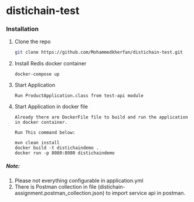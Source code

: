 # distichain-test

### Installation

1. Clone the repo
   ```sh
   git clone https://github.com/Mohammedkherfan/distichain-test.git
   ```
2. Install Redis docker container
   ```
   docker-compose up
   ```
3. Start Application
   ```
   Run ProductApplication.class from test-api module
   ```

3. Start Application in docker file
   ```
   Already there are DockerFile file to build and run the application in docker container.
   
   Run This command below:
   
   mvn clean install
   docker build -t distichaindemo .
   docker run -p 8080:8080 distichaindemo
   ```

##### Note:
1. Please not everything configurable in application.yml
2. There is Postman collection in file (distichain-assignment.postman_collection.json) to import service api in postman.

